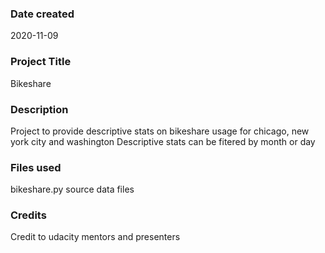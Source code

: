 ### Date created
2020-11-09

### Project Title
Bikeshare

### Description
Project to provide descriptive stats on bikeshare usage for chicago, new york city and washington
Descriptive stats can be fitered by month or day

### Files used
bikeshare.py
source data files

### Credits
Credit to udacity mentors and presenters
